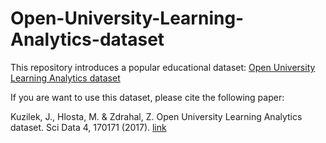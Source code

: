 # Open-University-Learning-Analytics-dataset

This  repository introduces a popular educational dataset: [Open University Learning Analytics dataset](https://www.nature.com/articles/sdata2017171/)

If you are want to use this dataset, please cite the following paper:

Kuzilek, J., Hlosta, M. & Zdrahal, Z. Open University Learning Analytics dataset. Sci Data 4, 170171 (2017). [link](https://doi.org/10.1038/sdata.2017.171)
